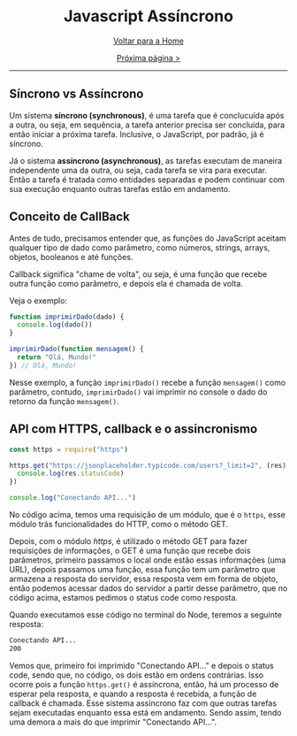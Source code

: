 <h1 align="center"> Javascript Assíncrono </h1>

<div align="center">

[Voltar para a Home](README.md)

[Próxima página >](promises.md)

</div>

---

## Síncrono vs Assíncrono

Um sistema **síncrono (synchronous)**, é uma tarefa que é conclucuída após a outra, ou seja, em sequência, a tarefa anterior precisa ser concluída, para então iniciar a próxima tarefa. Inclusive, o JavaScript, por padrão, já é síncrono.

Já o sistema **assíncrono (asynchronous)**, as tarefas executam de maneira independente uma da outra, ou seja, cada tarefa se vira para executar. Então a tarefa é tratada como entidades separadas e podem continuar com sua execução enquanto outras tarefas estão em andamento.

## Conceito de CallBack

Antes de tudo, precisamos entender que, as funções do JavaScript aceitam qualquer tipo de dado como parâmetro, como números, strings, arrays, objetos, booleanos e até funções.

Callback significa "chame de volta", ou seja, é uma função que recebe outra função como parâmetro, e depois ela é chamada de volta.

Veja o exemplo:

```js
function imprimirDado(dado) {
  console.log(dado())
}

imprimirDado(function mensagem() {
  return "Olá, Mundo!"
}) // Olá, Mundo!
```

Nesse exemplo, a função `imprimirDado()` recebe a função `mensagem()` como parâmetro, contudo, `imprimirDado()` vai imprimir no console o dado do retorno da função `mensagem()`.

## API com HTTPS, callback e o assincronismo

```js
const https = require("https")

https.get("https://jsonplaceholder.typicode.com/users?_limit=2", (res) => {
  console.log(res.statusCode)
})

console.log("Conectando API...")
```

No código acima, temos uma requisição de um módulo, que é o `https`, esse módulo trás funcionalidades do HTTP, como o método GET.

Depois, com o módulo _https_, é utilizado o método GET para fazer requisições de informações, o GET é uma função que recebe dois parâmetros, primeiro passamos o local onde estão essas informações (uma URL), depois passamos uma função, essa função tem um parâmetro que armazena a resposta do servidor, essa resposta vem em forma de objeto, então podemos acessar dados do servidor a partir desse parâmetro, que no código acima, estamos pedimos o status code como resposta.

Quando executamos esse código no terminal do Node, teremos a seguinte resposta:

```bash
Conectando API...
200
```

Vemos que, primeiro foi imprimido "Conectando API..." e depois o status code, sendo que, no código, os dois estão em ordens contrárias. Isso ocorre pois a função `https.get()` é assíncrona, então, há um processo de esperar pela resposta, e quando a resposta é recebida, a função de callback é chamada. Esse sistema assíncrono faz com que outras tarefas sejam executadas enquanto essa está em andamento. Sendo assim, tendo uma demora a mais do que imprimir "Conectando API...".
